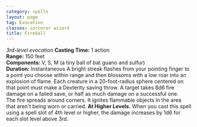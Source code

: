 ```yaml
---
category: spells
layout: page
tag: Evocation
classes: sorcerer wizard
title: Fireball
---
```


_3rd-level evocation_ **Casting Time:** 1 action    
**Range:** 150 feet    
**Components:** V, S, M (a tiny ball of bat guano and sulfur)    
**Duration:** Instantaneous A bright streak flashes from your pointing finger to a point you choose within range and then blossoms with a low roar into an explosion of flame. Each creature in a 20-foot-radius sphere centered on that point must make a Dexterity saving throw. A target takes 8d6 fire damage on a failed save, or half as much damage on a successful one.    
The fire spreads around corners. It ignites flammable objects in the area that aren't being worn or carried. **At Higher Levels.** When you cast this spell using a spell slot of 4th level or higher, the damage increases by 1d6 for each slot level above 3rd. 